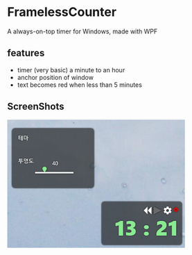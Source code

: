 # FramelessCounter

A always-on-top timer for Windows, made with WPF

## features

- timer (very basic) a minute to an hour
- anchor position of window
- text becomes red when less than 5 minutes

## ScreenShots

![](/photo/1.png)